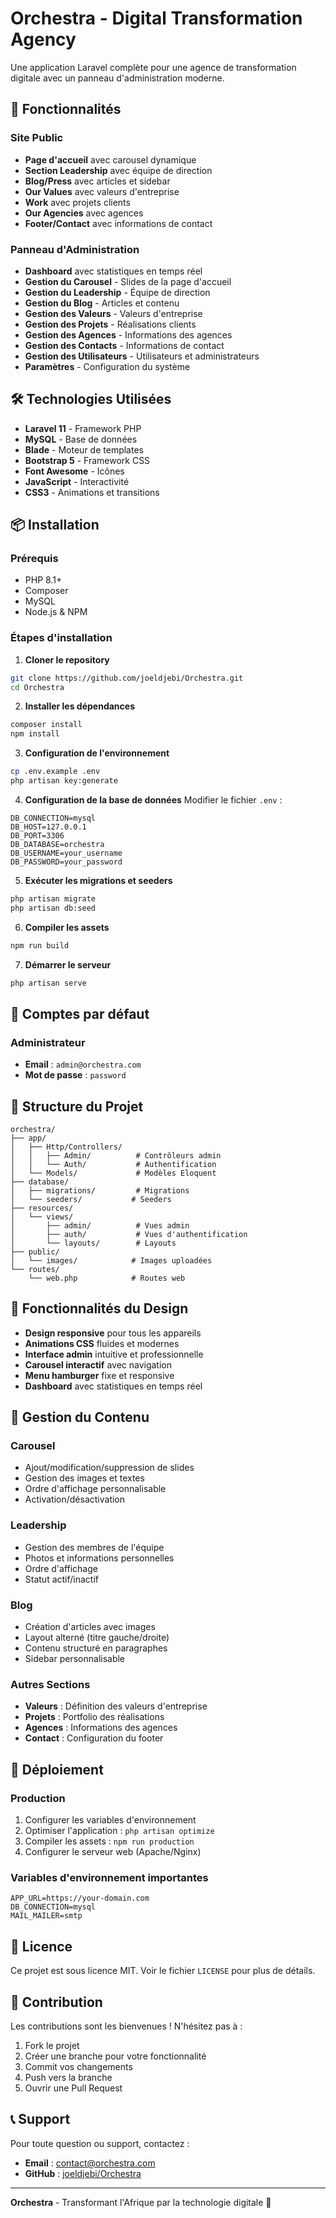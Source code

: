 # Orchestra - Digital Transformation Agency

Une application Laravel complète pour une agence de transformation digitale avec un panneau d'administration moderne.

## 🚀 Fonctionnalités

### Site Public
- **Page d'accueil** avec carousel dynamique
- **Section Leadership** avec équipe de direction
- **Blog/Press** avec articles et sidebar
- **Our Values** avec valeurs d'entreprise
- **Work** avec projets clients
- **Our Agencies** avec agences
- **Footer/Contact** avec informations de contact

### Panneau d'Administration
- **Dashboard** avec statistiques en temps réel
- **Gestion du Carousel** - Slides de la page d'accueil
- **Gestion du Leadership** - Équipe de direction
- **Gestion du Blog** - Articles et contenu
- **Gestion des Valeurs** - Valeurs d'entreprise
- **Gestion des Projets** - Réalisations clients
- **Gestion des Agences** - Informations des agences
- **Gestion des Contacts** - Informations de contact
- **Gestion des Utilisateurs** - Utilisateurs et administrateurs
- **Paramètres** - Configuration du système

## 🛠️ Technologies Utilisées

- **Laravel 11** - Framework PHP
- **MySQL** - Base de données
- **Blade** - Moteur de templates
- **Bootstrap 5** - Framework CSS
- **Font Awesome** - Icônes
- **JavaScript** - Interactivité
- **CSS3** - Animations et transitions

## 📦 Installation

### Prérequis
- PHP 8.1+
- Composer
- MySQL
- Node.js & NPM

### Étapes d'installation

1. **Cloner le repository**
```bash
git clone https://github.com/joeldjebi/Orchestra.git
cd Orchestra
```

2. **Installer les dépendances**
```bash
composer install
npm install
```

3. **Configuration de l'environnement**
```bash
cp .env.example .env
php artisan key:generate
```

4. **Configuration de la base de données**
Modifier le fichier `.env` :
```env
DB_CONNECTION=mysql
DB_HOST=127.0.0.1
DB_PORT=3306
DB_DATABASE=orchestra
DB_USERNAME=your_username
DB_PASSWORD=your_password
```

5. **Exécuter les migrations et seeders**
```bash
php artisan migrate
php artisan db:seed
```

6. **Compiler les assets**
```bash
npm run build
```

7. **Démarrer le serveur**
```bash
php artisan serve
```

## 👤 Comptes par défaut

### Administrateur
- **Email** : `admin@orchestra.com`
- **Mot de passe** : `password`

## 📁 Structure du Projet

```
orchestra/
├── app/
│   ├── Http/Controllers/
│   │   ├── Admin/          # Contrôleurs admin
│   │   └── Auth/           # Authentification
│   └── Models/             # Modèles Eloquent
├── database/
│   ├── migrations/         # Migrations
│   └── seeders/           # Seeders
├── resources/
│   └── views/
│       ├── admin/          # Vues admin
│       ├── auth/           # Vues d'authentification
│       └── layouts/        # Layouts
├── public/
│   └── images/            # Images uploadées
└── routes/
    └── web.php            # Routes web
```

## 🎨 Fonctionnalités du Design

- **Design responsive** pour tous les appareils
- **Animations CSS** fluides et modernes
- **Interface admin** intuitive et professionnelle
- **Carousel interactif** avec navigation
- **Menu hamburger** fixe et responsive
- **Dashboard** avec statistiques en temps réel

## 🔧 Gestion du Contenu

### Carousel
- Ajout/modification/suppression de slides
- Gestion des images et textes
- Ordre d'affichage personnalisable
- Activation/désactivation

### Leadership
- Gestion des membres de l'équipe
- Photos et informations personnelles
- Ordre d'affichage
- Statut actif/inactif

### Blog
- Création d'articles avec images
- Layout alterné (titre gauche/droite)
- Contenu structuré en paragraphes
- Sidebar personnalisable

### Autres Sections
- **Valeurs** : Définition des valeurs d'entreprise
- **Projets** : Portfolio des réalisations
- **Agences** : Informations des agences
- **Contact** : Configuration du footer

## 🚀 Déploiement

### Production
1. Configurer les variables d'environnement
2. Optimiser l'application : `php artisan optimize`
3. Compiler les assets : `npm run production`
4. Configurer le serveur web (Apache/Nginx)

### Variables d'environnement importantes
```env
APP_URL=https://your-domain.com
DB_CONNECTION=mysql
MAIL_MAILER=smtp
```

## 📝 Licence

Ce projet est sous licence MIT. Voir le fichier `LICENSE` pour plus de détails.

## 🤝 Contribution

Les contributions sont les bienvenues ! N'hésitez pas à :
1. Fork le projet
2. Créer une branche pour votre fonctionnalité
3. Commit vos changements
4. Push vers la branche
5. Ouvrir une Pull Request

## 📞 Support

Pour toute question ou support, contactez :
- **Email** : contact@orchestra.com
- **GitHub** : [joeldjebi/Orchestra](https://github.com/joeldjebi/Orchestra)

---

**Orchestra** - Transformant l'Afrique par la technologie digitale 🚀